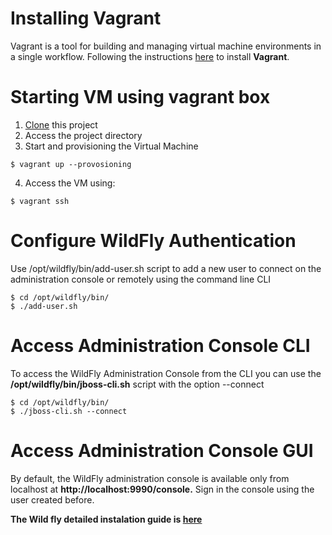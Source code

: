 # Installing Vagrant

Vagrant is a tool for building and managing virtual machine environments in a single workflow. 
Following the instructions [here](https://www.vagrantup.com/docs/installation/) to install **Vagrant**. 

# Starting VM using vagrant box

1. [Clone](https://github.com/macedojleo/vagrant-wildfly.git) this project
2. Access the project directory
3. Start and provisioning the Virtual Machine
 
 ```$ vagrant up --provosioning ```

 4. Access the VM using:
  
 ```$ vagrant ssh``` 

# Configure WildFly Authentication

Use /opt/wildfly/bin/add-user.sh script to add a new user to connect on the administration console or remotely using the command line CLI

 ``` 
 $ cd /opt/wildfly/bin/
 $ ./add-user.sh
 ```

# Access Administration Console CLI

To access the WildFly Administration Console from the CLI you can use the **/opt/wildfly/bin/jboss-cli.sh** script with the option --connect

 ```
 $ cd /opt/wildfly/bin/
 $ ./jboss-cli.sh --connect
 ```
 
# Access Administration Console GUI

By default, the WildFly administration console is available only from localhost at **http://localhost:9990/console.**
Sign in the console using the user created before.
 
**The Wild fly detailed instalation guide is [here](https://linuxize.com/post/how-to-install-wildfly-on-ubuntu-18-04/)**  
